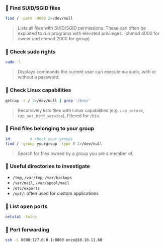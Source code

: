 

### 🔹 Find SUID/SGID files

```bash
find / -perm -4000 2>/dev/null
```

> Lists all files with SUID/SGID permissions. These can often be exploited to run programs with elevated privileges. (chmod 4000 for owner and chmod 2000 for group)

### 🔹 Check sudo rights

```bash
sudo -l
```

> Displays commands the current user can execute via sudo, with or without a password.

### 🔹 Check Linux capabilities

```bash
getcap -r / 2>/dev/null | grep '/bin/'
```

> Recursively lists files with Linux capabilities (e.g. `cap_setuid`, `cap_net_bind_service`), filtered for `/bin`.

### 🔹 Find files belonging to your group

```bash
id         # check your groups
find / -group yourgroup -type f 2>/dev/null
```

> Search for files owned by a group you are a member of.

### 🔹 Useful directories to investigate

- `/tmp`, `/var/tmp`, `/var/backups`
- `/var/mail`, `/var/spool/mail`
- `/etc/exports`
- `/opt/`: often used for custom applications

### 🔹 List open ports

```bash
netstat -tulnp
```

### 🔹 Port forwarding

```bash
ssh -L 8000:127.0.0.1:8000 enzo@10.10.11.68
```



